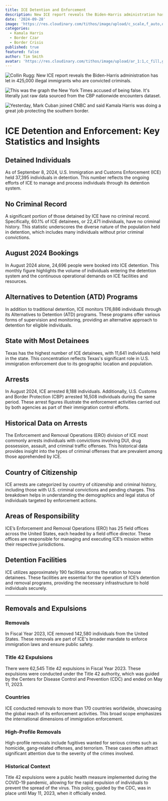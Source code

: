 ```yaml
---
title: ICE Detention and Enforcement
description: New ICE report reveals the Biden-Harris administration has let in 425,000 illegal immigrants who are convicted criminals.
date: '2024-09-28'
image: 'https://res.cloudinary.com/tithos/image/upload/c_scale,f_auto,q_auto:eco,w_1000/v1727555109/border-crisis-hero_qbayoz.webp'
categories:
  - Kamala Harris
  - Border Czar
  - Border Crisis
published: true
featured: false
author: Tim Smith
avatar: 'https://res.cloudinary.com/tithos/image/upload/ar_1:1,c_fill,g_auto,q_auto:eco,r_max,w_100/v1703907649/me_f8wxaa.avif'
---
```


<script>
  import { Image } from '../lib';
</script>

<Image
  src="https://res.cloudinary.com/tithos/image/upload/f_auto,q_auto:eco/v1727555109/border-crisis-2_hczyd4.png"
  alt="Collin Rugg: New ICE report reveals the Biden-Harris administration has let in 425,000 illegal immigrants who are convicted criminals."
/>

<Image
  src="https://res.cloudinary.com/tithos/image/upload/f_auto,q_auto:eco/v1727555109/border-crisis-3_zozn30.png"
  alt="This was the graph the New York Times accused of being false. It's literally just raw data sourced from the CBP nationwide encounters dataset."
/>

<Image
  src="https://res.cloudinary.com/tithos/image/upload/f_auto,q_auto:eco/v1727555109/border-crisis-1_rbfpyy.png"
  alt="Yesterday, Mark Cuban joined CNBC and said Kamala Harris was doing a great job protecting the southern border."
/>

# ICE Detention and Enforcement: Key Statistics and Insights

## Detained Individuals

As of September 8, 2024, U.S. Immigration and Customs Enforcement (ICE) held 37,395 individuals in detention. This number reflects the ongoing efforts of ICE to manage and process individuals through its detention system.

## No Criminal Record

A significant portion of those detained by ICE have no criminal record. Specifically, 60.1% of ICE detainees, or 22,471 individuals, have no criminal history. This statistic underscores the diverse nature of the population held in detention, which includes many individuals without prior criminal convictions.

## August 2024 Bookings

In August 2024 alone, 24,696 people were booked into ICE detention. This monthly figure highlights the volume of individuals entering the detention system and the continuous operational demands on ICE facilities and resources.

## Alternatives to Detention (ATD) Programs

In addition to traditional detention, ICE monitors 176,886 individuals through its Alternatives to Detention (ATD) programs. These programs offer various forms of supervision and monitoring, providing an alternative approach to detention for eligible individuals.

## State with Most Detainees

Texas has the highest number of ICE detainees, with 11,641 individuals held in the state. This concentration reflects Texas's significant role in U.S. immigration enforcement due to its geographic location and population.

## Arrests

In August 2024, ICE arrested 8,188 individuals. Additionally, U.S. Customs and Border Protection (CBP) arrested 16,508 individuals during the same period. These arrest figures illustrate the enforcement activities carried out by both agencies as part of their immigration control efforts.

## Historical Data on Arrests

The Enforcement and Removal Operations (ERO) division of ICE most commonly arrests individuals with convictions involving DUI, drug possession, assault, and criminal traffic offenses. This historical data provides insight into the types of criminal offenses that are prevalent among those apprehended by ICE.

## Country of Citizenship

ICE arrests are categorized by country of citizenship and criminal history, including those with U.S. criminal convictions and pending charges. This breakdown helps in understanding the demographics and legal status of individuals targeted by enforcement actions.

## Areas of Responsibility

ICE’s Enforcement and Removal Operations (ERO) has 25 field offices across the United States, each headed by a field office director. These offices are responsible for managing and executing ICE’s mission within their respective jurisdictions.

## Detention Facilities

ICE utilizes approximately 190 facilities across the nation to house detainees. These facilities are essential for the operation of ICE’s detention and removal programs, providing the necessary infrastructure to hold individuals securely.

---

## Removals and Expulsions

### Removals

In Fiscal Year 2023, ICE removed 142,580 individuals from the United States. These removals are part of ICE's broader mandate to enforce immigration laws and ensure public safety.

### Title 42 Expulsions

There were 62,545 Title 42 expulsions in Fiscal Year 2023. These expulsions were conducted under the Title 42 authority, which was guided by the Centers for Disease Control and Prevention (CDC) and ended on May 11, 2023.

### Countries

ICE conducted removals to more than 170 countries worldwide, showcasing the global reach of its enforcement activities. This broad scope emphasizes the international dimensions of immigration enforcement.

### High-Profile Removals

High-profile removals include fugitives wanted for serious crimes such as homicide, gang-related offenses, and terrorism. These cases often attract significant attention due to the severity of the crimes involved.

### Historical Context

Title 42 expulsions were a public health measure implemented during the COVID-19 pandemic, allowing for the rapid expulsion of individuals to prevent the spread of the virus. This policy, guided by the CDC, was in place until May 11, 2023, when it officially ended.
